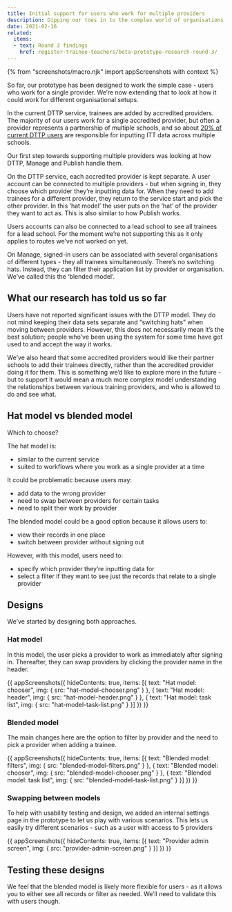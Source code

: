 ```yaml
---
title: Initial support for users who work for multiple providers
description: Dipping our toes in to the complex world of organisations, providers, and schools
date: 2021-02-16
related:
  items:
  - text: Round 3 findings
    href: register-trainee-teachers/beta-prototype-research-round-3/
---
```


{% from "screenshots/macro.njk" import appScreenshots with context %}

So far, our prototype has been designed to work the simple case - users who work for a single provider. We’re now extending that to look at how it could work for different organisational setups.

In the current DTTP service, trainees are added by accredited providers. The majority of our users work for a single accredited provider, but often a provider represents a partnership of multiple schools, and so about [20% of current DTTP users](https://bat-design-history.netlify.app/publish-teacher-training-courses/users-with-multiple-organisation-access/) are responsible for inputting ITT data across multiple schools.

Our first step towards supporting multiple providers was looking at how DTTP, Manage and Publish handle them.

On the DTTP service, each accredited provider is kept separate. A user account can be connected to multiple providers - but when signing in, they choose which provider they’re inputting data for. When they need to add trainees for a different provider, they return to the service start and pick the other provider. In this ‘hat model’ the user puts on the ‘hat’ of the provider they want to act as. This is also similar to how Publish works.

Users accounts can also be connected to a lead school to see all trainees for a lead school. For the moment we’re not supporting this as it only applies to routes we’ve not worked on yet.

On Manage, signed-in users can be associated with several organisations of different types - they all trainees simultaneously. There’s no switching hats. Instead, they can filter their application list by provider or organisation. We’ve called this the ‘blended model’.

## What our research has told us so far

Users have not reported significant issues with the DTTP model. They do not mind keeping their data sets separate and “switching hats” when moving between providers. However, this does not necessarily mean it’s the best solution; people who’ve been using the system for some time have got used to and accept the way it works.

We’ve also heard that some accredited providers would like their partner schools to add their trainees directly, rather than the accredited provider doing it for them. This is something we’d like to explore more in the future - but to support it would mean a much more complex model understanding the relationships between various training providers, and who is allowed to do and see what.

## Hat model vs blended model

Which to choose?

The hat model is:

* similar to the current service
* suited to workflows where you work as a single provider at a time

It could be problematic because users may:

* add data to the wrong provider
* need to swap between providers for certain tasks
* need to split their work by provider

The blended model could be a good option because it allows users to:

* view their records in one place
* switch between provider without signing out

However, with this model, users need to:

* specify which provider they’re inputting data for
* select a filter if they want to see just the records that relate to a single provider

## Designs

We’ve started by designing both approaches.

### Hat model

In this model, the user picks a provider to work as immediately after signing in. Thereafter, they can swap providers by clicking the provider name in the header.

{{ appScreenshots({
  hideContents: true,
  items: [{
    text: "Hat model: chooser",
    img: { src: "hat-model-chooser.png" }
  }, {
    text: "Hat model: header",
    img: { src: "hat-model-header.png" }
  }, {
    text: "Hat model: task list",
    img: { src: "hat-model-task-list.png" }
  }]
}) }}

### Blended model

The main changes here are the option to filter by provider and the need to pick a provider when adding a trainee.

{{ appScreenshots({
  hideContents: true,
  items: [{
    text: "Blended model: filters",
    img: { src: "blended-model-filters.png" }
  }, {
    text: "Blended model: chooser",
    img: { src: "blended-model-chooser.png" }
  }, {
    text: "Blended model: task list",
    img: { src: "blended-model-task-list.png" }
  }]
}) }}

### Swapping between models

To help with usability testing and design, we added an internal settings page in the prototype to let us play with various scenarios. This lets us easily try different scenarios - such as a user with access to 5 providers

{{ appScreenshots({
  hideContents: true,
  items: [{
    text: "Provider admin screen",
    img: { src: "provider-admin-screen.png" }
  }]
}) }}

## Testing these designs

We feel that the blended model is likely more flexible for users - as it allows you to either see all records or filter as needed. We’ll need to validate this with users though.
